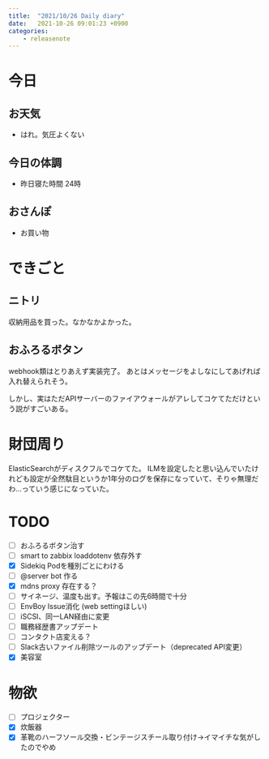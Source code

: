 ```yaml
---
title:  "2021/10/26 Daily diary"
date:   2021-10-26 09:01:23 +0900
categories:
    - releasenote
---
```

# 今日

## お天気

* はれ。気圧よくない

## 今日の体調

* 昨日寝た時間 24時

## おさんぽ

* お買い物

# できごと

## ニトリ

収納用品を買った。なかなかよかった。

## おふろるボタン

webhook類はとりあえず実装完了。
あとはメッセージをよしなにしてあげれば入れ替えられそう。

しかし、実はただAPIサーバーのファイアウォールがアレしてコケてただけという説がすごいある。

# 財団周り

ElasticSearchがディスクフルでコケてた。
ILMを設定したと思い込んでいたけれども設定が全然駄目というか1年分のログを保存になっていて、そりゃ無理だわ…っていう感じになっていた。

# TODO 

- [ ] おふろるボタン治す
- [ ] smart to zabbix loaddotenv 依存外す
- [x] Sidekiq Podを種別ごとにわける
- [ ] @server bot 作る
- [x] mdns proxy 存在する？
- [ ] サイネージ、温度も出す。予報はこの先6時間で十分
- [ ] EnvBoy Issue消化 (web settingほしい)
- [ ] iSCSI、同一LAN経由に変更
- [ ] 職務経歴書アップデート
- [ ] コンタクト店変える？
- [ ] Slack古いファイル削除ツールのアップデート（deprecated API変更）
- [x] 美容室

# 物欲

- [ ] プロジェクター
- [x] 炊飯器
- [x] 革靴のハーフソール交換・ビンテージスチール取り付け→イマイチな気がしたのでやめ
